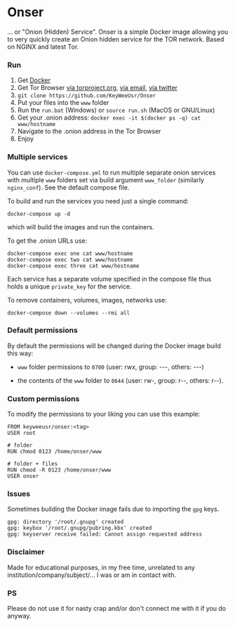 # Onser

... or "Onion (Hidden) Service". Onser is a simple Docker image allowing you to
very quickly create an Onion hidden service for the TOR network.
Based on NGINX and latest Tor.


### Run

1. Get [Docker](https://www.docker.com/get-started)
2. Get Tor Browser
   [via torproject.org](https://www.torproject.org/download/download-easy.html.en),
   [via email](mailto://gettor@torproject.org),
   [via twitter](https://twitter.com/get_tor)
3. ``git clone https://github.com/KeyWeeUsr/Onser``
4. Put your files into the ``www`` folder
5. Run the ``run.bat`` (Windows) or ``source run.sh`` (MacOS or GNU/Linux)
6. Get your .onion address: ``docker exec -it $(docker ps -q) cat www/hostname``
7. Navigate to the .onion address in the Tor Browser
8. Enjoy


### Multiple services

You can use ``docker-compose.yml`` to run multiple separate onion services with
multiple ``www`` folders set via build argument ``www_folder`` (similarly
``nginx_conf``). See the default compose file.

To build and run the services you need just a single command:

    docker-compose up -d

which will build the images and run the containers.

To get the .onion URLs use:

    docker-compose exec one cat www/hostname
    docker-compose exec two cat www/hostname
    docker-compose exec three cat www/hostname

Each service has a separate volume specified in the compose file thus holds
a unique ``private_key`` for the service.

To remove containers, volumes, images, networks use:

    docker-compose down --volumes --rmi all


### Default permissions

By default the permissions will be changed during the Docker image build
this way:

* `www` folder permissions to `0700`
    (user: rwx, group: ---, others: ---)

* the contents of the `www` folder to `0644`
    (user: rw-, group: r--, others: r--).


### Custom permissions

To modify the permissions to your liking you can use this example:

    FROM keyweeusr/onser:<tag>
    USER root

    # folder
    RUN chmod 0123 /home/onser/www

    # folder + files
    RUN chmod -R 0123 /home/onser/www
    USER onser


### Issues

Sometimes building the Docker image fails due to importing the ``gpg`` keys.

    gpg: directory '/root/.gnupg' created
    gpg: keybox '/root/.gnupg/pubring.kbx' created
    gpg: keyserver receive failed: Cannot assign requested address


### Disclaimer

Made for educational purposes, in my free time, unrelated to any
institution/company/subject/... I was or am in contact with.


### PS

Please do not use it for nasty crap
and/or don't connect me with it if you do anyway.
